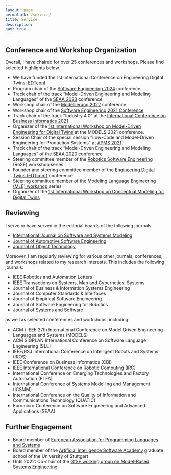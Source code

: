 ```yaml
---
layout: page
permalink: /service/
title: Service
description: 
nav: true
---
```


## Conference and Workshop Organization

Overall, I have chaired for over 25 conferences and workshops. Please find selected highlights below.

- We have funded the 1st International Conference on Engineering Digital Twins: [EDTconf](https://www.edtconf.org/) 
- Program chair of the [Software Engineering 2024](https://se2024.se.jku.at/) conference
- Track chair of the track “Model-Driven Engineering and Modeling Languages” of the [SEAA 2023](https://dsd-seaa2023.com/) conference
- Workshop chair of the [Modellierung 2022](https://qfam.gi.de/modellierung2022) conference
- Workshop chair of the [Software Engineering 2021 Conference](https://www.se-2022.de/)
- Track chair of the track "Industry 4.0" at the [International Conference on Business Informatics 2021](https://cbi2021.events.unibz.it/)
- Organizer of the [1st International Workshop on Model-Driven Engineering for Digital Twins](http://gemoc.org/events/moddit2021.html) at the MODELS 2021 conference. 
- Session Chair of the special session "Low-Code and Model-Driven Engineering for Production Systems" at [APMS 2021](https://www.apms-conference.org/).
- Track chair of the track “Model-Driven Engineering and Modeling Languages” of the [SEAA 2020](https://dsd-seaa2020.um.si/seaa/) conference
- Steering committee member of the [Robotics Software Engineering](https://rose-workshops.github.io/) (RoSE) workshop series.
- Founder and steering committee member of the [Engineering Digital Twins (EDTconf)](http://www.edtconf.org) conference
- Steering committee member of the  [Modeling Language Engineering (MLE) workshop](https://mleworkshop.github.io/steeringcommittee/) series
- Organizer of the [1st International Workshop on Conceptual Modeling for Digital Twins](https://comodity.github.io/)

## Reviewing

I serve or have served in the editorial boards of the following journals:

- [International Journal on Software and Systems Modeling](https://www.sosym.org/) 
- [Journal of Automotive Software Engineering](https://www.atlantis-press.com/journals/jase)
- [Journal of Object Technology](http://www.jot.fm/)

Moreover, I am regularly reviewing for various other journals, conferences, and workshops related to my research interests. This includes the following journals:

- IEEE Robotics and Automation Letters
- IEEE Transactions on Systems, Man and Cybernetics: Systems
- Journal of Business & Information Systems Engineering 
- Journal of Computer Standards & Interfaces
- Journal of Empirical Software Engineering
- Journal of Software Engineering for Robotics
- Journal of Systems and Software

as well as selected conferences and workshops, including: 

- ACM / IEEE 27th International Conference on Model Driven Engineering Languages and Systems (MODELS) 
- ACM SIGPLAN International Conference on Software Language Engineering (SLE)
- IEEE/RSJ International Conference on Intelligent Robots and Systems (IROS)
- IEEE Conference on Business Informatics (CBI)
- IEEE International Conference on Robotic Computing (IRC)
- International Conference on Emerging Technologies and Factory Automation (ETFA)
- International Conference of Systems Modelling and Management (ICSMM)
- International Conference on the Quality of Information and Communications Technology (QUATIC) 
- Euromicro Conference on Software Engineering and Advanced Applications (SEAA)


## Further Engagement

- Board member of [European Association for Programming Languages and Systems](https://eapls.org/)
- Board member of the [Artificial Intelligence Software Academy](https://www.aisa.uni-stuttgart.de) graduate school of the University of Stuttgart
- Until 2022: Co-chair of the [GfSE working group on Model-Based Systems Engineering](https://www.mbse.gfse.de/)

